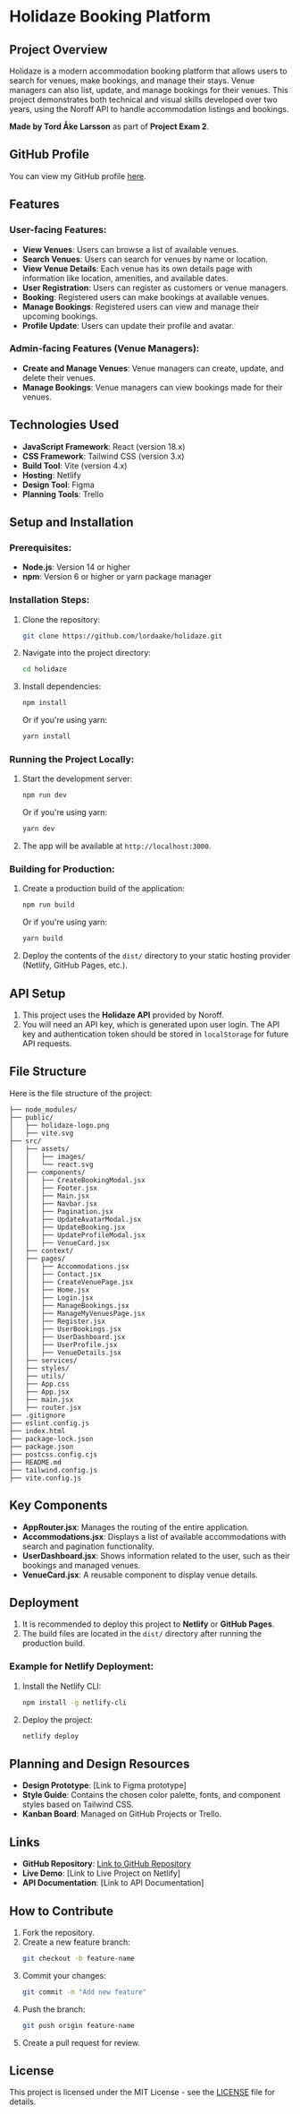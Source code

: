 # Holidaze Booking Platform

## Project Overview

Holidaze is a modern accommodation booking platform that allows users to search for venues, make bookings, and manage their stays. Venue managers can also list, update, and manage bookings for their venues. This project demonstrates both technical and visual skills developed over two years, using the Noroff API to handle accommodation listings and bookings.

**Made by Tord Åke Larsson** as part of **Project Exam 2**.

## GitHub Profile
You can view my GitHub profile [here](https://github.com/lordaake).

## Features

### User-facing Features:
- **View Venues**: Users can browse a list of available venues.
- **Search Venues**: Users can search for venues by name or location.
- **View Venue Details**: Each venue has its own details page with information like location, amenities, and available dates.
- **User Registration**: Users can register as customers or venue managers.
- **Booking**: Registered users can make bookings at available venues.
- **Manage Bookings**: Registered users can view and manage their upcoming bookings.
- **Profile Update**: Users can update their profile and avatar.

### Admin-facing Features (Venue Managers):
- **Create and Manage Venues**: Venue managers can create, update, and delete their venues.
- **Manage Bookings**: Venue managers can view bookings made for their venues.

## Technologies Used

- **JavaScript Framework**: React (version 18.x)
- **CSS Framework**: Tailwind CSS (version 3.x)
- **Build Tool**: Vite (version 4.x)
- **Hosting**: Netlify
- **Design Tool**: Figma
- **Planning Tools**: Trello

## Setup and Installation

### Prerequisites:
- **Node.js**: Version 14 or higher
- **npm**: Version 6 or higher or yarn package manager

### Installation Steps:

1. Clone the repository:
   ```bash
   git clone https://github.com/lordaake/holidaze.git
   ```

2. Navigate into the project directory:
   ```bash
   cd holidaze
   ```

3. Install dependencies:
   ```bash
   npm install
   ```
   Or if you're using yarn:
   ```bash
   yarn install
   ```

### Running the Project Locally:

1. Start the development server:
   ```bash
   npm run dev
   ```
   Or if you're using yarn:
   ```bash
   yarn dev
   ```

2. The app will be available at `http://localhost:3000`.

### Building for Production:

1. Create a production build of the application:
   ```bash
   npm run build
   ```
   Or if you're using yarn:
   ```bash
   yarn build
   ```

2. Deploy the contents of the `dist/` directory to your static hosting provider (Netlify, GitHub Pages, etc.).

## API Setup

1. This project uses the **Holidaze API** provided by Noroff.
2. You will need an API key, which is generated upon user login. The API key and authentication token should be stored in `localStorage` for future API requests.

## File Structure

Here is the file structure of the project:

```
├── node_modules/
├── public/
│   ├── holidaze-logo.png
│   ├── vite.svg
├── src/
│   ├── assets/
│   │   ├── images/
│   │   └── react.svg
│   ├── components/
│   │   ├── CreateBookingModal.jsx
│   │   ├── Footer.jsx
│   │   ├── Main.jsx
│   │   ├── Navbar.jsx
│   │   ├── Pagination.jsx
│   │   ├── UpdateAvatarModal.jsx
│   │   ├── UpdateBooking.jsx
│   │   ├── UpdateProfileModal.jsx
│   │   ├── VenueCard.jsx
│   ├── context/
│   ├── pages/
│   │   ├── Accommodations.jsx
│   │   ├── Contact.jsx
│   │   ├── CreateVenuePage.jsx
│   │   ├── Home.jsx
│   │   ├── Login.jsx
│   │   ├── ManageBookings.jsx
│   │   ├── ManageMyVenuesPage.jsx
│   │   ├── Register.jsx
│   │   ├── UserBookings.jsx
│   │   ├── UserDashboard.jsx
│   │   ├── UserProfile.jsx
│   │   ├── VenueDetails.jsx
│   ├── services/
│   ├── styles/
│   ├── utils/
│   ├── App.css
│   ├── App.jsx
│   ├── main.jsx
│   ├── router.jsx
├── .gitignore
├── eslint.config.js
├── index.html
├── package-lock.json
├── package.json
├── postcss.config.cjs
├── README.md
├── tailwind.config.js
├── vite.config.js
```

## Key Components

- **AppRouter.jsx**: Manages the routing of the entire application.
- **Accommodations.jsx**: Displays a list of available accommodations with search and pagination functionality.
- **UserDashboard.jsx**: Shows information related to the user, such as their bookings and managed venues.
- **VenueCard.jsx**: A reusable component to display venue details.

## Deployment

1. It is recommended to deploy this project to **Netlify** or **GitHub Pages**.
2. The build files are located in the `dist/` directory after running the production build.

### Example for Netlify Deployment:

1. Install the Netlify CLI:
   ```bash
   npm install -g netlify-cli
   ```

2. Deploy the project:
   ```bash
   netlify deploy
   ```

## Planning and Design Resources

- **Design Prototype**: [Link to Figma prototype]
- **Style Guide**: Contains the chosen color palette, fonts, and component styles based on Tailwind CSS.
- **Kanban Board**: Managed on GitHub Projects or Trello.

## Links

- **GitHub Repository**: [Link to GitHub Repository](https://github.com/lordaake)
- **Live Demo**: [Link to Live Project on Netlify]
- **API Documentation**: [Link to API Documentation]

## How to Contribute

1. Fork the repository.
2. Create a new feature branch:
   ```bash
   git checkout -b feature-name
   ```
3. Commit your changes:
   ```bash
   git commit -m "Add new feature"
   ```
4. Push the branch:
   ```bash
   git push origin feature-name
   ```
5. Create a pull request for review.

## License

This project is licensed under the MIT License - see the [LICENSE](LICENSE) file for details.